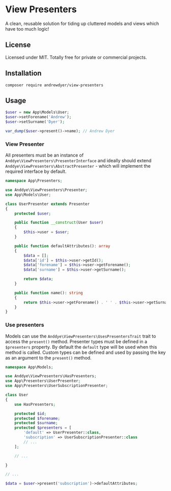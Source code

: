 # View Presenters
A clean, reusable solution for tiding up cluttered models and views which have too much logic!
 
## License
Licensed under MIT. Totally free for private or commercial projects.

## Installation
```text
composer require andrewdyer/view-presenters
```

## Usage
```php
$user = new App\Models\User;
$user->setForename('Andrew');
$user->setSurname('Dyer');

var_dump($user->present()->name); // Andrew Dyer
```

### View Presenter
All presenters must be an instance of `Anddye\ViewPresenters\PresenterInterface` and ideally should extend
`Anddye\ViewPresenters\AbstractPresenter` - which will implement the required interface by default.

```php
namespace App\Presenters;

use Anddye\ViewPresenters\Presenter;
use App\Models\User;

class UserPresenter extends Presenter
{
    protected $user;

    public function __construct(User $user)
    {
        $this->user = $user;
    }

    public function defaultAttributes(): array
    {
        $data = [];
        $data['id'] = $this->user->getId();
        $data['forename'] = $this->user->getForename();
        $data['surname'] = $this->user->getSurname();

        return $data;
    }

    public function name(): string
    {
        return $this->user->getForename() . ' ' . $this->user->getSurname();
    }
}
```

### Use presenters
Models can use the `Anddye\ViewPresenters\UsesPresentersTrait` trait to access the `present()` method. Presenter types must
be defined in a `$presenters` property. By default the `default` type will be used when this method is called. Custom types
can be defined and used by passing the key as an argument to the `present()` method.

```php
namespace App\Models;

use Anddye\ViewPresenters\HasPresenters;
use App\Presenters\UserPresenter;
use App\Presenters\UserSubscriptionPresenter;

class User
{
    use HasPresenters;

    protected $id;
    protected $forename;
    protected $surname;
    protected $presenters = [
        'default' => UserPresenter::class,
        'subscription' => UserSubscriptionPresenter::class
        // ...
    ];

    // ...

}
```

```php
// ...

$data = $user->present('subscription')->defaultAttributes;

